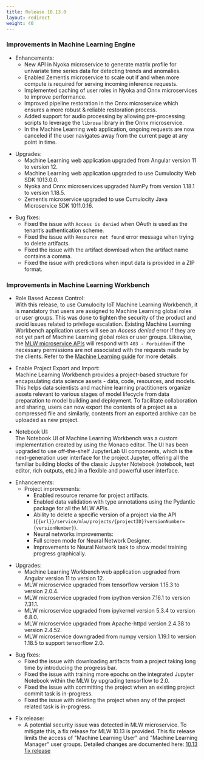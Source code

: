 ```yaml
---
title: Release 10.13.0
layout: redirect
weight: 40
---
```


### Improvements in Machine Learning Engine

- Enhancements:
  - New API in Nyoka microservice to generate matrix profile for univariate time series data for detecting trends and anomalies.
  - Enabled Zementis microservice to scale out if and when more compute is required for serving incoming inference requests.
  - Implemented caching of user roles in Nyoka and Onnx microservices to improve performance.
  - Improved pipeline restoration in the Onnx microservice which ensures a more robust & reliable restoration process.
  - Added support for audio processing by allowing pre-processing scripts to leverage the `librosa` library in the Onnx microservice.
  - In the Machine Learning web application, ongoing requests are now canceled if the user navigates away from the current page at any point in time.

* Upgrades:
  * Machine Learning web application upgraded from Angular version 11 to version 12.
  * Machine Learning web application upgraded to use Cumulocity Web SDK 1013.0.0.
  * Nyoka and Onnx microservices upgraded NumPy from version 1.18.1 to version 1.18.5.
  * Zementis microservice upgraded to use Cumulocity Java Microservice SDK 1011.0.16.

- Bug fixes:
  - Fixed the issue with `Access is denied` when OAuth is used as the tenant’s authentication scheme.
  - Fixed the issue with `Resource not found` error message when trying to delete artifacts.
  - Fixed the issue with the artifact download when the artifact name contains a comma.
  - Fixed the issue with predictions when input data is provided in a ZIP format.


### Improvements in Machine Learning Workbench

* Role Based Access Control:\
With this release, to use Cumulocity IoT Machine Learning Workbench, it is mandatory that users are assigned to Machine Learning global roles or user groups. This was done to tighten the security of the product and avoid issues related to privilege escalation. Existing Machine Learning Workbench application users will see an *Access denied* error if they are not yet part of Machine Learning global roles or user groups. Likewise, the [MLW microservice APIs](https://cumulocity.com/guides/10.13.0/machine-learning/api-reference-mlw/) will respond with `403 - Forbidden` if the necessary permissions are not associated with the requests made by the clients. Refer to the [Machine Learning guide](https://cumulocity.com/guides/10.13.0/machine-learning/introduction/#mlw-overview) for more details.

* Enable Project Export and Import:\
Machine Learning Workbench provides a project-based structure for encapsulating data science assets - data, code, resources, and models. This helps data scientists and machine learning practitioners organize assets relevant to various stages of model lifecycle from data preparation to model building and deployment. To facilitate collaboration and sharing, users can now export the contents of a project as a compressed file and similarly, contents from an exported archive can be uploaded as new project.

* Notebook UI:\
The Notebook UI of Machine Learning Workbench was a custom implementation created by using the Monaco editor. The UI has been upgraded to use off-the-shelf JupyterLab UI components, which is the next-generation user interface for the project Jupyter, offering all the familiar building blocks of the classic Jupyter Notebook (notebook, text editor, rich outputs, etc.) in a flexible and powerful user interface.

- Enhancements:
  - Project improvements:
    - Enabled resource rename for project artifacts.
    - Enabled data validation with type annotations using the Pydantic package for all the MLW APIs.
    - Ability to delete a specific version of a project via the API (`{{url}}/service/mlw/projects/{projectID}?versionNumber={versionNumber}`).
    - Neural networks improvements:
    - Full screen mode for Neural Network Designer.
    - Improvements to Neural Network task to show model training progress graphically.

* Upgrades:
  * Machine Learning Workbench web application upgraded from Angular version 11 to version 12.
  * MLW microservice upgraded from tensorflow version 1.15.3 to version 2.0.4.
  * MLW microservice upgraded from ipython version 7.16.1 to version 7.31.1.
  * MLW microservice upgraded from ipykernel version 5.3.4 to version 6.8.0.
  * MLW microservice upgraded from Apache-httpd version 2.4.38 to version 2.4.52.
  * MLW microservice downgraded from numpy version 1.19.1 to version 1.18.5 to support tensorflow 2.0.

- Bug fixes:
  - Fixed the issue with downloading artifacts from a project taking long time by introducing the progress bar.
  - Fixed the issue with training more epochs on the integrated Jupyter Notebook within the MLW by upgrading tensorflow to 2.0.
  - Fixed the issue with committing the project when an existing project commit task is in-progress.
  - Fixed the issue with deleting the project when any of the project related task is in-progress.


* Fix release:
  - A potential security issue was detected in MLW microservice. To mitigate this, a fix release for MLW 10.13 is provided.
    This fix release limits the access of "Machine Learning User" and "Machine Learning Manager" user groups. Detailed changes are documented here: [10.13 fix release](/release-10-13-0/announcements-10-13-0/#:~:text=the%20Apama%20documentation.-,Machine%20learning%20Workbench,-Implemented)
